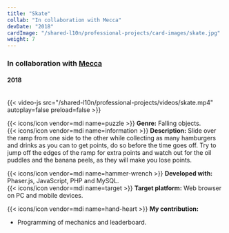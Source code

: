```yaml
---
title: "Skate"
collab: "In collaboration with Mecca"
devDate: "2018"
cardImage: "/shared-l10n/professional-projects/card-images/skate.jpg"
weight: 7
---
```


### In collaboration with [Mecca](https://meccanimation.com/)
#### 2018
\
{{< video-js src="/shared-l10n/professional-projects/videos/skate.mp4" autoplay=false preload=false >}}

{{< icons/icon vendor=mdi name=puzzle >}} **Genre:** Falling objects.\
{{< icons/icon vendor=mdi name=information >}} **Description:**
Slide over the ramp from one side to the other while collecting as many hamburgers and drinks as you can to get points, do so before the time goes off.
Try to jump off the edges of the ramp for extra points and watch out for the oil puddles and the banana peels, as they will make you lose points.

{{< icons/icon vendor=mdi name=hammer-wrench >}} **Developed with:** Phaser.js, JavaScript, PHP and MySQL.\
{{< icons/icon vendor=mdi name=target >}} **Target platform:** Web browser on PC and mobile devices.

{{< icons/icon vendor=mdi name=hand-heart >}} **My contribution:**
* Programming of mechanics and leaderboard.
